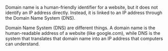 Domain name is a human-friendly identifier for a website, but it does not identify an IP address directly. Instead, it is linked to an IP address through the Domain Name System (DNS).

Domain Name System (DNS) are different things. A domain name is the human-readable address of a website (like google.com), while DNS is the system that translates that domain name into an IP address that computers can understand.